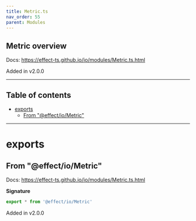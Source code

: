```yaml
---
title: Metric.ts
nav_order: 55
parent: Modules
---
```


## Metric overview

Docs: https://effect-ts.github.io/io/modules/Metric.ts.html

Added in v2.0.0

---

<h2 class="text-delta">Table of contents</h2>

- [exports](#exports)
  - [From "@effect/io/Metric"](#from-effectiometric)

---

# exports

## From "@effect/io/Metric"

Docs: https://effect-ts.github.io/io/modules/Metric.ts.html

**Signature**

```ts
export * from '@effect/io/Metric'
```

Added in v2.0.0
